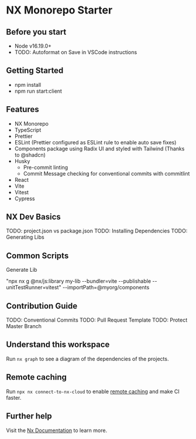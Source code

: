 # NX Monorepo Starter

## Before you start

- Node v16.19.0+
- TODO: Autoformat on Save in VSCode instructions

## Getting Started

- npm install
- npm run start:client

## Features

- NX Monorepo
- TypeScript
- Prettier
- ESLint (Prettier configured as ESLint rule to enable auto save fixes)
- Components package using Radix UI and styled with Tailwind (Thanks to @shadcn)
- Husky
  - Pre-commit linting
  - Commit Message checking for conventional commits with commitlint
- React
- Vite
- Vitest
- Cypress

## NX Dev Basics

TODO: project.json vs package.json
TODO: Installing Dependencies
TODO: Generating Libs

## Common Scripts

Generate Lib

"npx nx g @nx/js:library my-lib --bundler=vite --publishable --unitTestRunner=vitest" --importPath=@myorg/components

## Contribution Guide

TODO: Conventional Commits
TODO: Pull Request Template
TODO: Protect Master Branch

## Understand this workspace

Run `nx graph` to see a diagram of the dependencies of the projects.

## Remote caching

Run `npx nx connect-to-nx-cloud` to enable [remote caching](https://nx.app) and make CI faster.

## Further help

Visit the [Nx Documentation](https://nx.dev) to learn more.
